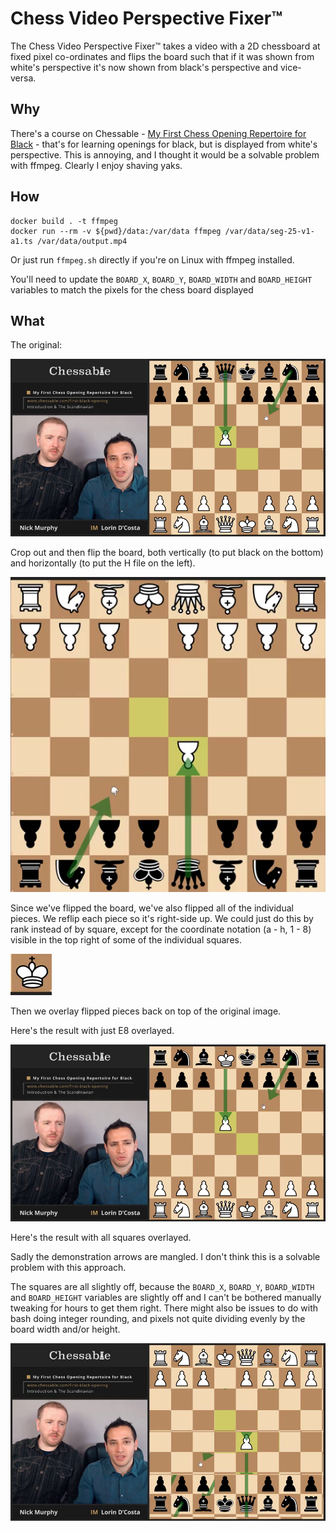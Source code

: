 # Chess Video Perspective Fixer™

The Chess Video Perspective Fixer™ takes a video with a 2D chessboard at fixed
pixel co-ordinates and flips the board such that if it was shown from white's
perspective it's now shown from black's perspective and vice-versa.

## Why

There's a course on Chessable - [My First Chess Opening Repertoire for
Black][mfcorb] - that's for learning openings for black, but is displayed from
white's perspective. This is annoying, and I thought it would be a solvable
problem with ffmpeg. Clearly I enjoy shaving yaks.

[mfcorb]: https://www.chessable.com/my-first-chess-opening-repertoire-for-black/course/9014/

## How

```
docker build . -t ffmpeg
docker run --rm -v ${pwd}/data:/var/data ffmpeg /var/data/seg-25-v1-a1.ts /var/data/output.mp4
```

Or just run `ffmpeg.sh` directly if you're on Linux with ffmpeg installed.

You'll need to update the `BOARD_X`, `BOARD_Y`, `BOARD_WIDTH` and `BOARD_HEIGHT`
variables to match the pixels for the chess board displayed 

## What

The original:

![Original](original.png "Original")

Crop out and then flip the board, both vertically (to put black on the bottom)
and horizontally (to put the H file on the left).

![Board cropped and flipped](board-cropped-flipped.png "Board cropped and flipped")

Since we've flipped the board, we've also flipped all of the individual pieces.
We reflip each piece so it's right-side up. We could just do this by rank
instead of by square, except for the coordinate notation (a - h, 1 - 8) visible in
the top right of some of the individual squares.

![E8 cropped and flipped](e8-cropped-flipped.png "E8 cropped and flipped")

Then we overlay flipped pieces back on top of the original image.

Here's the result with just E8 overlayed.

![E8 overlayed on top of the board](e8-overlayed.png "E8 overlayed on top of the board")

Here's the result with all squares overlayed.

Sadly the demonstration arrows are mangled. I don't think this is a solvable
problem with this approach. 

The squares are all slightly off, because the `BOARD_X`, `BOARD_Y`,
`BOARD_WIDTH` and `BOARD_HEIGHT` variables are slightly off and I can't be
bothered manually tweaking for hours to get them right. There might also be
issues to do with bash doing integer rounding, and pixels not quite dividing
evenly by the board width and/or height.

![Final result](final.png "Final result")
